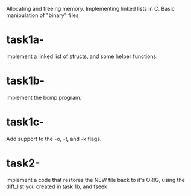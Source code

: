 Allocating and freeing memory.
Implementing linked lists in C.
Basic manipulation of "binary" files

# task1a-
implement a linked list of structs, and some helper functions.
# task1b-
implement the bcmp program.
# task1c-
Add support to the -o, -t, and -k flags.
# task2-
 implement a code that restores the NEW file back to it's ORIG, using the diff_list you created in task 1b, and fseek
